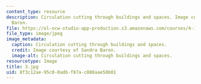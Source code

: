 ```yaml
---
content_type: resource
description: Circulation cutting through buildings and spaces. Image courtesy of Sandra
  Baron.
file: https://ol-ocw-studio-app-production.s3.amazonaws.com/courses/4-171-the-space-between-workshop-fall-2004/8f3c12ae95c00adbf87ac808aae58b01_3.jpg
file_type: image/jpeg
image_metadata:
  caption: Circulation cutting through buildings and spaces.
  credit: Image courtesy of Sandra Baron.
  image-alt: Circulation cutting through buildings and spaces.
resourcetype: Image
title: 3.jpg
uid: 8f3c12ae-95c0-0adb-f87a-c808aae58b01
---
```

